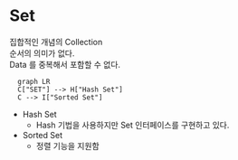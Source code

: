 # Set

집합적인 개념의 Collection  
순서의 의미가 없다.  
Data 를 중복해서 포함할 수 없다.

```mermaid
  graph LR
  C["SET"] --> H["Hash Set"]
  C --> I["Sorted Set"]
```

* Hash Set
  * Hash 기법을 사용하지만 Set 인터페이스를 구현하고 있다.
* Sorted Set
  * 정렬 기능을 지원함